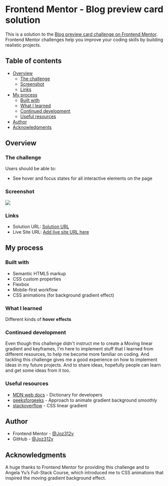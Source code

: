 # Frontend Mentor - Blog preview card solution

This is a solution to the [Blog preview card challenge on Frontend Mentor](https://www.frontendmentor.io/challenges/blog-preview-card-ckPaj01IcS). Frontend Mentor challenges help you improve your coding skills by building realistic projects. 

## Table of contents

- [Overview](#overview)
  - [The challenge](#the-challenge)
  - [Screenshot](#screenshot)
  - [Links](#links)
- [My process](#my-process)
  - [Built with](#built-with)
  - [What I learned](#what-i-learned)
  - [Continued development](#continued-development)
  - [Useful resources](#useful-resources)
- [Author](#author)
- [Acknowledgments](#acknowledgments)



## Overview

### The challenge

Users should be able to:

- See hover and focus states for all interactive elements on the page

### Screenshot

![](./design/Blog-Preview-showcase.gif)


### Links

- Solution URL: [Solution URL](https://github.com/Joz312v/blog-preview-challenge2.git)
- Live Site URL: [Add live site URL here](https://your-live-site-url.com)

## My process

### Built with

- Semantic HTML5 markup
- CSS custom properties
- Flexbox
- Mobile-first workflow
- CSS animations (for background gradient effect)


### What I learned

Different kinds of **hover effects**

### Continued development

Even though this challenge didn't instruct me to create a Moving linear gradient and keyframes,
I'm here to implement stuff that I learned from different resources, to help me become more familiar on coding. And tackling this challenge 
gives me a good experience on how to implement ideas in my future projects. And to share ideas, hopefully people can learn and get some ideas from it too.


### Useful resources

- [MDN web docs](https://developer.mozilla.org/en-US/docs/Web/CSS/CSS_animations/Using_CSS_animations) - Dictionary for developers
- [geeksforgeeks](https://www.geeksforgeeks.org/how-to-animate-gradient-background-smoothly-using-css/) - Approach to animate gradient background smoothly
- [stackoverflow](https://www.geeksforgeeks.org/how-to-animate-gradient-background-smoothly-using-css/) - CSS linear gradient


## Author

- Frontend Mentor - [@Joz312v](https://www.frontendmentor.io/profile/Joz312v)
- GitHub - [@Joz312v](https://www.twitter.com/yourusername)



## Acknowledgments

A huge thanks to Frontend Mentor for providing this challenge and to Angela Yu’s Full-Stack Course, which introduced me to CSS animations that inspired the moving gradient background effect.